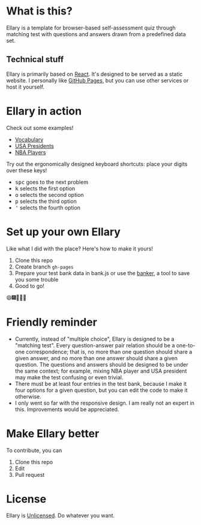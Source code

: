 # What is this?
Ellary is a template for browser-based self-assessment quiz through matching test with questions and answers drawn from a predefined data set.

## Technical stuff
Ellary is primarily based on [React](https://facebook.github.io/react/). It's designed to be served as a static website. I personally like [GitHub Pages](https://pages.github.com/), but you can use other services or host it yourself.

# Ellary in action
Check out some examples!

* [Vocabulary](http://ellary.rexy.xyz/vocab/)
* [USA Presidents](http://ellary.rexy.xyz/president/)
* [NBA Players](http://ellary.rexy.xyz/nba/)

Try out the ergonomically designed keyboard shortcuts: place your digits over these keys!

* <kbd>spc</kbd> goes to the next problem
* <kbd>k</kbd> selects the first option
* <kbd>o</kbd> selects the second option
* <kbd>p</kbd> selects the third option
* <kbd>'</kbd> selects the fourth option

# Set up your own Ellary

Like what I did with the place? Here's how to make it yours!

1. Clone this repo
2. Create branch `gh-pages`
3. Prepare your test bank data in bank.js or use the [banker](http://ellary.rexy.xyz/banker/), a tool to save you some trouble
4. Good to go!

:smile::fireworks::clap::dragon_face::icecream:

# Friendly reminder

* Currently, instead of "multiple choice", Ellary is designed to be a "matching test". Every question-answer pair relation should be a one-to-one correspondence; that is, no more than one question should share a given answer, and no more than one answer should share a given question. The questions and answers should be designed to be under the same context; for example, mixing NBA player and USA president may make the test confusing or even trivial.
*  There must be at least four entries in the test bank, because I make it four options for a given question, but you can edit the code to make it otherwise.
* I only went so far with the responsive design. I am really not an expert in this. Improvements would be appreciated.

# Make Ellary better

To contribute, you can

1. Clone this repo
2. Edit
3. Pull request

# License

Ellary is [Unlicensed](http://unlicense.org/). Do whatever you want.

